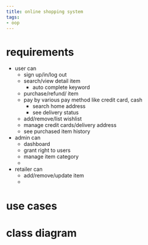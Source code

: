 ```yaml
---
title: online shopping system
tags: 
- oop
---
```


# requirements

- user can
    - sign up/in/log out
    - search/view detail item
        - auto complete keyword
    - purchase/refund/ item
    - pay by various pay method like credit card, cash
        - search home address
        - see delivery status
    - add/remove/list wishlist
    - manage credit cards/delivery address
    - see purchased item history
- admin can
    - dashboard
    - grant right to users
    - manage item category
    - 
- retailer can 
    - add/remove/update item
    - 

# use cases

# class diagram

